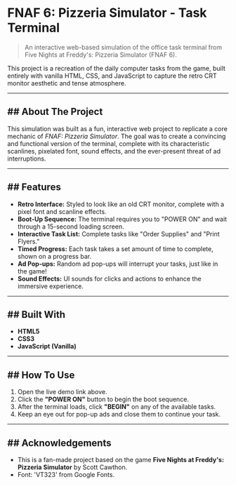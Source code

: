 # FNAF 6: Pizzeria Simulator - Task Terminal

> An interactive web-based simulation of the office task terminal from Five Nights at Freddy's: Pizzeria Simulator (FNAF 6).

This project is a recreation of the daily computer tasks from the game, built entirely with vanilla HTML, CSS, and JavaScript to capture the retro CRT monitor aesthetic and tense atmosphere.



---

## ## About The Project

This simulation was built as a fun, interactive web project to replicate a core mechanic of *FNAF: Pizzeria Simulator*. The goal was to create a convincing and functional version of the terminal, complete with its characteristic scanlines, pixelated font, sound effects, and the ever-present threat of ad interruptions.

---

## ## Features

* **Retro Interface:** Styled to look like an old CRT monitor, complete with a pixel font and scanline effects.
* **Boot-Up Sequence:** The terminal requires you to "POWER ON" and wait through a 15-second loading screen.
* **Interactive Task List:** Complete tasks like "Order Supplies" and "Print Flyers."
* **Timed Progress:** Each task takes a set amount of time to complete, shown on a progress bar.
* **Ad Pop-ups:** Random ad pop-ups will interrupt your tasks, just like in the game!
* **Sound Effects:** UI sounds for clicks and actions to enhance the immersive experience.

---

## ## Built With

* **HTML5**
* **CSS3**
* **JavaScript (Vanilla)**

---

## ## How To Use

1.  Open the live demo link above.
2.  Click the **"POWER ON"** button to begin the boot sequence.
3.  After the terminal loads, click **"BEGIN"** on any of the available tasks.
4.  Keep an eye out for pop-up ads and close them to continue your task.

---

## ## Acknowledgements

* This is a fan-made project based on the game **Five Nights at Freddy's: Pizzeria Simulator** by Scott Cawthon.
* Font: 'VT323' from Google Fonts.
